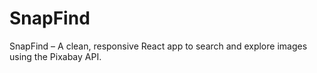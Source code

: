 # SnapFind
 SnapFind – A clean, responsive React app to search and explore images using the Pixabay API.
